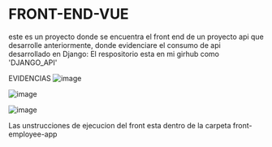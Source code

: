 # FRONT-END-VUE
este es un proyecto donde se encuentra el front end de un proyecto api que desarrolle anteriormente, donde evidenciare el consumo de api desarrollado en Django: El respositorio esta en mi girhub como 'DJANGO_API'

EVIDENCIAS
![image](https://user-images.githubusercontent.com/64045193/227812660-6b9bf264-d3be-4355-90eb-58193103944d.png)

![image](https://user-images.githubusercontent.com/64045193/227812680-6295bc87-39d7-448b-917a-54d4e1bf9c50.png)

![image](https://user-images.githubusercontent.com/64045193/227812689-83a4994b-0a85-4fcd-8943-721da9c247c9.png)


Las unstrucciones de ejecucion del front esta dentro de la carpeta front-employee-app
